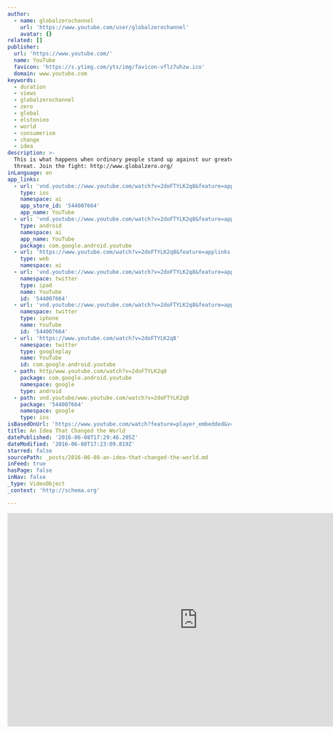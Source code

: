 ```yaml
---
author:
  - name: globalzerochannel
    url: 'https://www.youtube.com/user/globalzerochannel'
    avatar: {}
related: []
publisher:
  url: 'https://www.youtube.com/'
  name: YouTube
  favicon: 'https://s.ytimg.com/yts/img/favicon-vflz7uhzw.ico'
  domain: www.youtube.com
keywords:
  - duration
  - views
  - globalzerochannel
  - zero
  - global
  - elstonieo
  - world
  - consumerism
  - change
  - idea
description: >-
  This is what happens when ordinary people stand up against our greatest
  threat. Join the fight: http://www.globalzero.org/
inLanguage: en
app_links:
  - url: 'vnd.youtube://www.youtube.com/watch?v=2doFTYLK2q8&feature=applinks'
    type: ios
    namespace: ai
    app_store_id: '544007664'
    app_name: YouTube
  - url: 'vnd.youtube://www.youtube.com/watch?v=2doFTYLK2q8&feature=applinks'
    type: android
    namespace: ai
    app_name: YouTube
    package: com.google.android.youtube
  - url: 'https://www.youtube.com/watch?v=2doFTYLK2q8&feature=applinks'
    type: web
    namespace: ai
  - url: 'vnd.youtube://www.youtube.com/watch?v=2doFTYLK2q8&feature=applinks'
    namespace: twitter
    type: ipad
    name: YouTube
    id: '544007664'
  - url: 'vnd.youtube://www.youtube.com/watch?v=2doFTYLK2q8&feature=applinks'
    namespace: twitter
    type: iphone
    name: YouTube
    id: '544007664'
  - url: 'https://www.youtube.com/watch?v=2doFTYLK2q8'
    namespace: twitter
    type: googleplay
    name: YouTube
    id: com.google.android.youtube
  - path: http/www.youtube.com/watch?v=2doFTYLK2q8
    package: com.google.android.youtube
    namespace: google
    type: android
  - path: vnd.youtube/www.youtube.com/watch?v=2doFTYLK2q8
    package: '544007664'
    namespace: google
    type: ios
isBasedOnUrl: 'https://www.youtube.com/watch?feature=player_embedded&v=2doFTYLK2q8'
title: An Idea That Changed the World
datePublished: '2016-06-08T17:29:46.205Z'
dateModified: '2016-06-08T17:23:09.819Z'
starred: false
sourcePath: _posts/2016-06-08-an-idea-that-changed-the-world.md
inFeed: true
hasPage: false
inNav: false
_type: VideoObject
_context: 'http://schema.org'

---
```

<iframe src="https://cdn.embedly.com/widgets/media.html?src=https%3A%2F%2Fwww.youtube.com%2Fembed%2F2doFTYLK2q8%3Ffeature%3Doembed&amp;url=http%3A%2F%2Fwww.youtube.com%2Fwatch%3Fv%3D2doFTYLK2q8&amp;image=https%3A%2F%2Fi.ytimg.com%2Fvi%2F2doFTYLK2q8%2Fhqdefault.jpg&amp;key=b7d04c9b404c499eba89ee7072e1c4f7&amp;type=text%2Fhtml&amp;schema=youtube" width="854" height="480" scrolling="no" frameborder="0" allowfullscreen="" style=""></iframe>